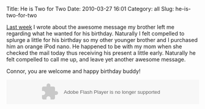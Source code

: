Title: He is Two for Two
Date: 2010-03-27 16:01
Category: all
Slug: he-is-two-for-two

[Last week][] I wrote about the awesome message my brother left me
regarding what he wanted for his birthday. Naturally I felt compelled to
splurge a little for his birthday so my other younger brother and I
purchased him an orange iPod nano. He happened to be with my mom when
she checked the mail today thus receiving his present a little early.
Naturally he felt compelled to call me up, and leave yet another awesome
message.

Connor, you are welcome and happy birthday buddy!

<object type="application/x-shockwave-flash" data="https://clients4.google.com/voice/embed/embedPlayer" width="100%" height="64"><param name="movie" value="https://clients4.google.com/voice/embed/embedPlayer"></param><param name="wmode" value="transparent"></param><param name="FlashVars" value="u=12003091102054585858&amp;k=AHwOX_AlU7YJGg8rnnHeMTpLoxasz6-5zSgj1hWIiY4YS5gEJnAdE3S47yCuZoSS3NaGZTREt6_HKbPQKYLRioXC299qnLhtsMmGIYek9xxBv8S8L1mFh9qv-fdz1j_MYdAxARLqdd81Pl5tjxnqATGxy7lzht7ByntA8D67BHs0ml1RVbMgLxA&amp;baseurl=https://clients4.google.com/voice&amp;autoPlay=false∩=Connor%27s%20Thank%20You"></param></object>

  [Last week]: /2010/03/20/the-best-phone-message-ive-ever-received/
